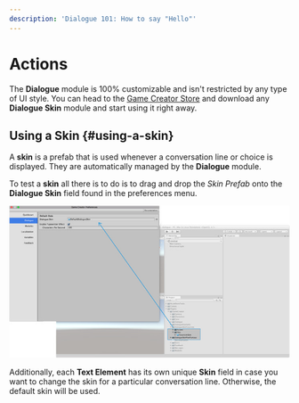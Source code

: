 ```yaml
---
description: 'Dialogue 101: How to say "Hello"'
---
```


# Actions

The **Dialogue** module is 100% customizable and isn't restricted by any type of UI style. You can head to the [Game Creator Store](https://store.gamecreator.io/) and download any **Dialogue Skin** module and start using it right away.

## Using a Skin {#using-a-skin}

A **skin** is a prefab that is used whenever a conversation line or choice is displayed. They are automatically managed by the **Dialogue** module.

To test a **skin** all there is to do is to drag and drop the _Skin Prefab_ onto the **Dialogue Skin** field found in the preferences menu.

![\(Drag &amp; Drop the skin prefab into the Dialogue Skin field\)](../../.gitbook/assets/dialogue-skin-field.jpg)

Additionally, each **Text Element** has its own unique **Skin** field in case you want to change the skin for a particular conversation line. Otherwise, the default skin will be used.

